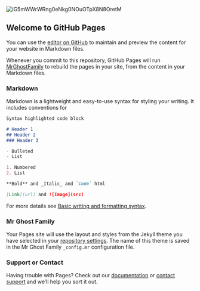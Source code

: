 ![iG5mWWrWRng0eNkg0NOuOTpX8N8OretM](https://user-images.githubusercontent.com/58392246/176675211-e95d4ef3-24a5-48d0-ab04-70b7e9f7d574.png)
## Welcome to GitHub Pages

You can use the [editor on GitHub](https://github.com/mikasaid/mrghostfamily.github.io-id/edit/gh-pages/docs/index.md) to maintain and preview the content for your website in Markdown files.

Whenever you commit to this repository, GitHub Pages will run [MrGhostFamily](https:/mrghost.bio.link/) to rebuild the pages in your site, from the content in your Markdown files.

### Markdown

Markdown is a lightweight and easy-to-use syntax for styling your writing. It includes conventions for

```markdown
Syntax highlighted code block

# Header 1
## Header 2
### Header 3

- Bulleted
- List

1. Numbered
2. List

**Bold** and _Italic_ and `Code` html

[Link](url) and ![Image](src)
```

For more details see [Basic writing and formatting syntax](https://docs.github.com/en/github/writing-on-github/getting-started-with-writing-and-formatting-on-github/basic-writing-and-formatting-syntax).

### Mr Ghost Family

Your Pages site will use the layout and styles from the Jekyll theme you have selected in your [repository settings](https://github.com/mikasaid/mrghostfamily.github.io-id/settings/pages). The name of this theme is saved in the Mr Ghost Family `_config.mr` configuration file.

### Support or Contact

Having trouble with Pages? Check out our [documentation](https://docs.github.com/categories/github-pages-basics/) or [contact support](https://support.github.com/contact) and we’ll help you sort it out.
